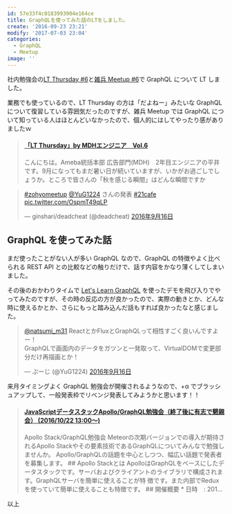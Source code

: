 ```yaml
---
id: 57e33f4c0183993904e164ce
title: GraphQLを使ってみた話のLTをしました。
create: '2016-09-23 23:21'
modify: '2017-07-03 23:04'
categories:
  - GraphQL
  - Meetup
image: ''
---
```


社内勉強会の[LT Thursday #6](https://ameba-ad-pr.amebaownd.com/posts/1206460)と[雑兵 Meetup #6](http://zohyo.connpass.com/event/37665/)で GraphQL について LT しました。

業務でも使っているので、LT Thursday の方は「だよねー」みたいな GraphQL について復習している雰囲気だったのですが、雑兵 Meetup では GraphQL について知っている人はほとんどいなかったので、個人的にはしてやったり感がありましたｗ

<!-- more -->

<blockquote class="embedly-card" data-card-key="efc9713d77434ae8b88ef22dda0a91e8" data-card-controls="0" data-card-width="500" data-card-type="article" data-card-align="left"><h4><a href="https://ameba-ad-pr.amebaownd.com/posts/1206460">「LT Thursday」by MDHエンジニア　Vol.6</a></h4><p>こんにちは。Ameba統括本部 広告部門(MDH)　2年目エンジニアの平井です。9月になってもまだ暑い日が続いていますが、いかがお過ごしでしょうか。ところで皆さんの「秋を感じる瞬間」はどんな瞬間ですか</p></blockquote>


<blockquote class="twitter-tweet" data-lang="ja"><p lang="ja" dir="ltr"><a href="https://twitter.com/hashtag/zohyomeetup?src=hash">#zohyomeetup</a> <a href="https://twitter.com/YuG1224">@YuG1224</a> さんの発表 <a href="https://twitter.com/hashtag/21cafe?src=hash">#21cafe</a> <a href="https://t.co/OspmT49qLP">pic.twitter.com/OspmT49qLP</a></p>&mdash; ginshari/deadcheat (@deadcheat) <a href="https://twitter.com/deadcheat/status/776751387413614592">2016年9月16日</a></blockquote>
<script async src="//platform.twitter.com/widgets.js" charset="utf-8"></script>

## GraphQL を使ってみた話

<div style="max-width:500px">
<script async class="speakerdeck-embed" data-id="83540d65f70046f882012505ce20aada" data-ratio="1.33333333333333" src="//speakerdeck.com/assets/embed.js"></script>
</div>

まだ使ったことがない人が多い GraphQL なので、GraphQL の特徴やよく比べられる REST API との比較などの触りだけで、話す内容をかなり薄くしてしまいました。

その後のおかわりタイムで [Let's Learn GraphQL](https://learngraphql.com/) を使ったデモを飛び入りでやってみたのですが、その時の反応の方が良かったので、実際の動きとか、どんな時に使えるかとか、さらにもっと踏み込んだ話もすれば良かったなと感じました。

<blockquote class="twitter-tweet" data-lang="ja"><p lang="ja" dir="ltr"><a href="https://twitter.com/natsumi_m31">@natsumi_m31</a> ReactとかFluxとGraphQLって相性すごく良いんですよー！<br>GraphQLで画面内のデータをガツンと一発取って、VirtualDOMで変更部分だけ再描画とか！</p>&mdash; ぷーじ (@YuG1224) <a href="https://twitter.com/YuG1224/status/776827372087586816">2016年9月16日</a></blockquote>
<script async src="//platform.twitter.com/widgets.js" charset="utf-8"></script>

来月タイミングよく GraphQL 勉強会が開催されるようなので、+α でブラッシュアップして、一般発表枠でリベンジ発表してみようかと思います！！

<blockquote class="embedly-card" data-card-key="efc9713d77434ae8b88ef22dda0a91e8" data-card-controls="0" data-card-width="500" data-card-image="https://connpass-tokyo.s3.amazonaws.com/thumbs/b8/27/b827c999c74488fae38459b690f6bad3.png" data-card-type="article" data-card-align="left"><h4><a href="http://meteor-fan.connpass.com/event/40789/">JavaScriptデータスタックApollo/GraphQL勉強会（終了後に有志で懇親会） (2016/10/22 13:00〜)</a></h4><p>Apollo Stack/GraphQL勉強会 Meteorの次期バージョンでの導入が期待されるApollo Stackやその要素技術であるGraphQLについてみんなで勉強しませんか。 Apollo/GraphQLの話題を中心としつつ、幅広い話題で発表者を募集します。 ## Apollo Stackとは ApolloはGraphQLをベースにしたデータスタックです。サーバおよびクライアントのライブラリで構成されます。GraphQLサーバを簡単に使えることが特 徴です。また内部でReduxを使っていて簡単に使えることも特徴です。 ## 開催概要 * 日時　: 201...</p></blockquote>


以上
